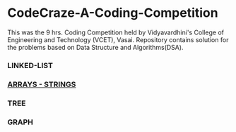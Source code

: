 # CodeCraze-A-Coding-Competition
This was the 9 hrs. Coding Competition held by Vidyavardhini's College of Engineering and Technology (VCET), Vasai.
Repository contains solution for the problems based on Data Structure and Algorithms(DSA).
### LINKED-LIST
### [ARRAYS - STRINGS](https://github.com/VIPULNARESHBHOIR/CodeCraze-A-Coding-Competition/tree/master/ARRAYS-STRINGS)
### TREE
### GRAPH
